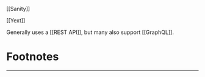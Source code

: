 
[[Sanity]]

[[Yext]] 


Generally uses a [[REST API]], but many also support [[GraphQL]]. 

# Footnotes
***
[^1]: 